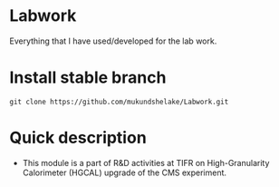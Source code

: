 # Labwork
Everything that I have used/developed for the lab work.
# Install stable branch
```
git clone https://github.com/mukundshelake/Labwork.git
```
# Quick description
* This module is a part of R&D activities at TIFR on High-Granularity Calorimeter (HGCAL) upgrade of the CMS experiment. 
